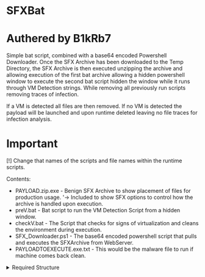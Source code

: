 # SFXBat
# Authered by B1kRb7

Simple bat script, combined with a base64 encoded Powershell Downloader.
Once the SFX Archive has been downloaded to the Temp Directory, the
SFX Archive is then executed unzipping the archive and allowing execution
of the first bat archive allowing a hidden powershell window to execute the
second bat script hidden the window while it runs through VM Detection strings.
While removing all previously run scripts removing traces of infection.

If a VM is detected all files are then removed.
If no VM is detected the payload will be launched and upon runtime
deleted leaving no file traces for infection analysis.

# Important
[!] Change that names of the scripts and file names within the runtime scripts.


Contents:
- PAYLOAD.zip.exe - Benign SFX Archive to show placement of files for production usage.
'-> Included to show SFX options to control how the archive is handled upon execution.
- preV.bat - Bat script to run the VM Detection Script from a hidden window.
- checkV.bat - The Script that checks for signs of virtualization and cleans the environment during execution.
- SFX_Downloader.ps1 - The base64 encoded powershell script that pulls and executes the SFXArchive from WebServer.
- PAYLOADTOEXECUTE.exe.txt - This would be the malware file to run if machine comes back clean.


<details>
<summary>Required Structure</summary>
[1] SFX_Downloader.ps1

[2] PAYLOAD.zip.exe
&emsp;    ├── PAYLOADTOEXECUTE.exe
&emsp;    ├── preV.bat
&emsp;    ├── checkV.bat
&emsp;    └── ...
</details>